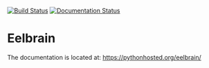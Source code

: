 [![Build Status](https://travis-ci.org/christianbrodbeck/Eelbrain.svg?branch=master)](https://travis-ci.org/christianbrodbeck/Eelbrain) [![Documentation Status](https://readthedocs.org/projects/eelbrain/badge/?version=latest)](http://eelbrain.readthedocs.io/en/r-0.24/?badge=r-0.24)


# Eelbrain

The documentation is located at: https://pythonhosted.org/eelbrain/
